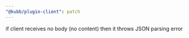 ```yaml
---
"@kubb/plugin-client": patch
---
```


if client receives no body (no content) then it throws JSON parsing error
